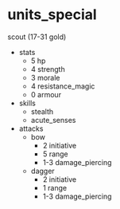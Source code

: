 # units_special

scout (17-31 gold)
* stats
  * 5 hp
  * 4 strength
  * 3 morale
  * 4 resistance_magic
  * 0 armour
* skills
  * stealth
  * acute_senses
* attacks
  * bow
    * 2 initiative
    * 5 range
    * 1-3 damage_piercing
  * dagger
    * 2 initiative
    * 1 range
    * 1-3 damage_piercing
